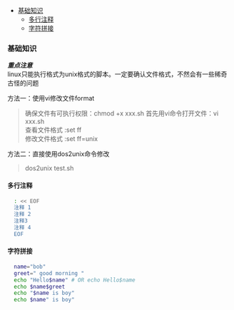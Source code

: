 - [基础知识](#基础知识)
  - [多行注释](#多行注释)
  - [字符拼接](#字符拼接)

### 基础知识

**_重点注意_**  
linux只能执行格式为unix格式的脚本。一定要确认文件格式，不然会有一些稀奇古怪的问题

方法一：使用vi修改文件format
> 确保文件有可执行权限：chmod +x xxx.sh
> 首先用vi命令打开文件：vi xxx.sh  
> 查看文件格式 :set ff  
> 修改文件格式 :set ff=unix  

方法二：直接使用dos2unix命令修改  
> dos2unix test.sh

#### 多行注释

```bash
  : << EOF
  注释 1
  注释 2
  注释3
  注释 4
  EOF
```

#### 字符拼接

```bash
  name="bob"
  greet=" good morning "
  echo "Hello$name" # OR echo Hello$name
  echo $name$greet
  echo "$name is boy"
  echo $name" is boy"
```
